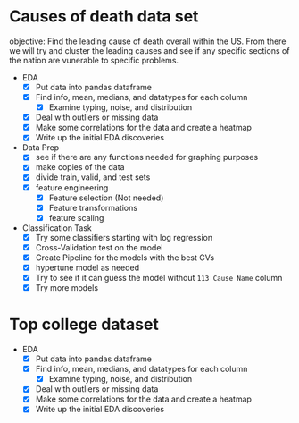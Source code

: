 # Causes of death data set
objective: Find the leading cause of death overall within the US. From there we will try and cluster the leading causes and see if any specific sections of the nation are vunerable to specific problems.
* EDA
    - [X] Put data into pandas dataframe
    - [X] Find info, mean, medians, and datatypes for each column
        - [X] Examine typing, noise, and distribution     
    - [X] Deal with outliers or missing data
    - [X] Make some correlations for the data and create a heatmap 
    - [X] Write up the initial EDA discoveries

* Data Prep
    - [X] see if there are any functions needed for graphing purposes
    - [X] make copies of the data
    - [X] divide train, valid, and test sets
    - [X] feature engineering
        - [X] Feature selection (Not needed)
        - [X] Feature transformations
        - [X] feature scaling

* Classification Task
    - [X] Try some classifiers starting with log regression
    - [X] Cross-Validation test on the model
    - [X] Create Pipeline for the models with the best CVs
    - [X] hypertune model as needed
    - [X] Try to see if it can guess the model without `113 Cause Name` column
    - [X] Try more models 

# Top college dataset
* EDA
    - [X] Put data into pandas dataframe
    - [X] Find info, mean, medians, and datatypes for each column
        - [x] Examine typing, noise, and distribution     
    - [X] Deal with outliers or missing data
    - [X] Make some correlations for the data and create a heatmap 
    - [X] Write up the initial EDA discoveries